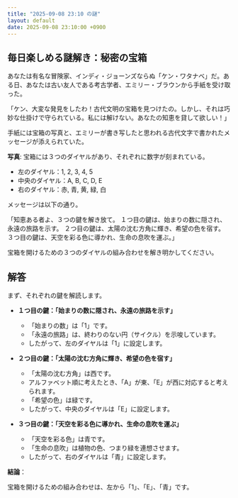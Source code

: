 ```yaml
---
title: "2025-09-08 23:10 の謎"
layout: default
date: 2025-09-08 23:10:00 +0900
---
```

## 毎日楽しめる謎解き：秘密の宝箱

あなたは有名な冒険家、インディ・ジョーンズならぬ「ケン・ワタナベ」だ。ある日、あなたは古い友人である考古学者、エミリー・ブラウンから手紙を受け取った。

「ケン、大変な発見をしたわ！古代文明の宝箱を見つけたの。しかし、それは巧妙な仕掛けで守られている。私には解けない。あなたの知恵を貸して欲しい！」

手紙には宝箱の写真と、エミリーが書き写したと思われる古代文字で書かれたメッセージが添えられていた。

**写真**:
宝箱には３つのダイヤルがあり、それぞれに数字が刻まれている。

*   左のダイヤル：1, 2, 3, 4, 5
*   中央のダイヤル：A, B, C, D, E
*   右のダイヤル：赤, 青, 黄, 緑, 白

メッセージは以下の通り。

「知恵ある者よ、３つの鍵を解き放て。
１つ目の鍵は、始まりの数に隠され、永遠の旅路を示す。
２つ目の鍵は、太陽の沈む方角に輝き、希望の色を宿す。
３つ目の鍵は、天空を彩る色に導かれ、生命の息吹を運ぶ。」

宝箱を開けるための３つのダイヤルの組み合わせを解き明かしてください。

## 解答

まず、それぞれの鍵を解読します。

*   **１つ目の鍵：「始まりの数に隠され、永遠の旅路を示す」**
    *   「始まりの数」は「1」です。
    *   「永遠の旅路」は、終わりのない円（サイクル）を示唆しています。
    *   したがって、左のダイヤルは「1」に設定します。

*   **２つ目の鍵：「太陽の沈む方角に輝き、希望の色を宿す」**
    *   「太陽の沈む方角」は西です。
    *   アルファベット順に考えたとき、「A」が東、「E」が西に対応すると考えられます。
    *   「希望の色」は緑です。
    *   したがって、中央のダイヤルは「E」に設定します。

*   **３つ目の鍵：「天空を彩る色に導かれ、生命の息吹を運ぶ」**
    *   「天空を彩る色」は青です。
    *   「生命の息吹」は植物の色、つまり緑を連想させます。
    *   したがって、右のダイヤルは「青」に設定します。

**結論**：

宝箱を開けるための組み合わせは、左から「1」、「E」、「青」です。
